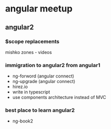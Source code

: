 # angular meetup

## angular2

### $scope replacements
mishko zones - videos

### immigration to angular2 from angular1
* ng-forword (angular connect)
* ng-upgrade (angular connect)
* hirez.io
* write in typescript
* use components architecture instead of MVC

### best place to learn angular2
* ng-book2
